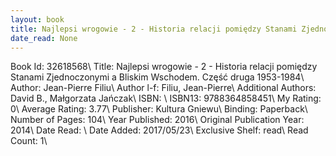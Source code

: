 ```yaml
---
layout: book
title: Najlepsi wrogowie - 2 - Historia relacji pomiędzy Stanami Zjednoczonymi a Bliskim Wschodem. Część druga 1953-1984
date_read: None
---
```


Book Id: 32618568\ 
Title: Najlepsi wrogowie - 2 - Historia relacji pomiędzy Stanami Zjednoczonymi a Bliskim Wschodem. Część druga 1953-1984\ 
Author: Jean-Pierre Filiu\ 
Author l-f: Filiu, Jean-Pierre\ 
Additional Authors: David B., Małgorzata Jańczak\ 
ISBN: \ 
ISBN13: 9788364858451\ 
My Rating: 0\ 
Average Rating: 3.77\ 
Publisher: Kultura Gniewu\ 
Binding: Paperback\ 
Number of Pages: 104\ 
Year Published: 2016\ 
Original Publication Year: 2014\ 
Date Read: \ 
Date Added: 2017/05/23\ 
Exclusive Shelf: read\ 
Read Count: 1\ 

